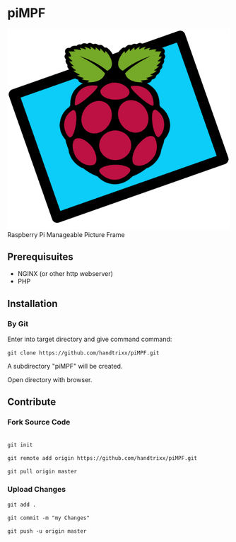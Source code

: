 # piMPF
![alt text](https://github.com/handtrixx/piMPF/blob/master/components/help/piMPF_logo.png)
Raspberry Pi Manageable Picture Frame

## Prerequisuites
- NGINX (or other http webserver)
- PHP

## Installation
### By Git
Enter into target directory and give command command:

```
git clone https://github.com/handtrixx/piMPF.git
```

A subdirectory "piMPF" will be created.

Open directory with browser.

## Contribute
### Fork Source Code

```

git init
```

```
git remote add origin https://github.com/handtrixx/piMPF.git
```

```
git pull origin master
```


### Upload Changes

```
git add .
```

```
git commit -m "my Changes"
```

```
git push -u origin master
```